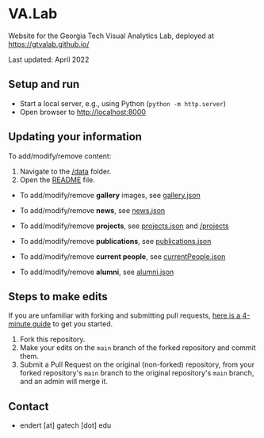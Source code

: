 # VA.Lab

Website for the Georgia Tech Visual Analytics Lab, deployed at <https://gtvalab.github.io/>

Last updated: April 2022

## Setup and run

- Start a local server, e.g., using Python (`python -m http.server`)
- Open browser to <http://localhost:8000>

## Updating your information

To add/modify/remove content:

1. Navigate to the [/data](data) folder.
2. Open the [README](data/README.md) file.

- To add/modify/remove **gallery** images, see [gallery.json](data/gallery.json)

- To add/modify/remove **news**, see [news.json](data/news.json)

- To add/modify/remove **projects**, see [projects.json](data/projects.json) and [/projects](sections/projects/README.md)

- To add/modify/remove **publications**, see [publications.json](data/publications.json)

- To add/modify/remove **current people**, see [currentPeople.json](data/currentPeople.json)

- To add/modify/remove **alumni**, see [alumni.json](data/alumni.json)

## Steps to make edits

If you are unfamiliar with forking and submitting pull requests,
[here is a 4-minute guide](https://guides.github.com/activities/forking/) to get you started.

1. Fork this repository.
2. Make your edits on the `main` branch of the forked repository and commit them.
3. Submit a Pull Request on the original (non-forked) repository, from your forked repository's `main` branch to the
   original repository's `main` branch, and an admin will merge it.

## Contact

- endert \[at\] gatech \[dot\] edu
